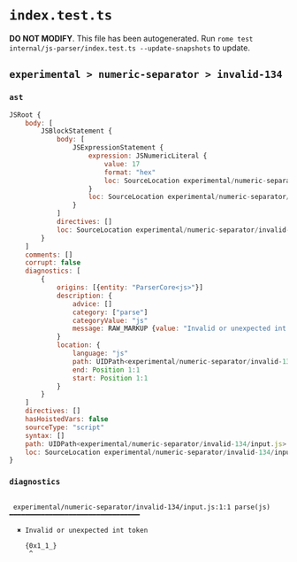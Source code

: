 # `index.test.ts`

**DO NOT MODIFY**. This file has been autogenerated. Run `rome test internal/js-parser/index.test.ts --update-snapshots` to update.

## `experimental > numeric-separator > invalid-134`

### `ast`

```javascript
JSRoot {
	body: [
		JSBlockStatement {
			body: [
				JSExpressionStatement {
					expression: JSNumericLiteral {
						value: 17
						format: "hex"
						loc: SourceLocation experimental/numeric-separator/invalid-134/input.js 1:1-1:7
					}
					loc: SourceLocation experimental/numeric-separator/invalid-134/input.js 1:1-1:7
				}
			]
			directives: []
			loc: SourceLocation experimental/numeric-separator/invalid-134/input.js 1:0-1:8
		}
	]
	comments: []
	corrupt: false
	diagnostics: [
		{
			origins: [{entity: "ParserCore<js>"}]
			description: {
				advice: []
				category: ["parse"]
				categoryValue: "js"
				message: RAW_MARKUP {value: "Invalid or unexpected int token"}
			}
			location: {
				language: "js"
				path: UIDPath<experimental/numeric-separator/invalid-134/input.js>
				end: Position 1:1
				start: Position 1:1
			}
		}
	]
	directives: []
	hasHoistedVars: false
	sourceType: "script"
	syntax: []
	path: UIDPath<experimental/numeric-separator/invalid-134/input.js>
	loc: SourceLocation experimental/numeric-separator/invalid-134/input.js 1:0-2:0
}
```

### `diagnostics`

```

 experimental/numeric-separator/invalid-134/input.js:1:1 parse(js) ━━━━━━━━━━━━━━━━━━━━━━━━━━━━━━━━━

  ✖ Invalid or unexpected int token

    {0x1_1_}
     ^


```
